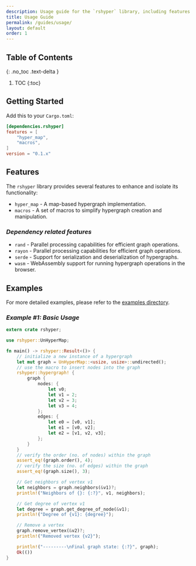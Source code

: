 ```yaml
---
description: Usage guide for the `rshyper` library, including features and examples.
title: Usage Guide
permalink: /guides/usage/
layout: default
order: 1
---
```


## Table of Contents
{: .no_toc .text-delta }

1. TOC
{:toc}

## Getting Started

Add this to your `Cargo.toml`:

```toml
[dependencies.rshyper]
features = [
    "hyper_map",
    "macros",
]
version = "0.1.x"
```

## Features

The `rshyper` library provides several features to enhance and isolate its functionality:

- `hyper_map` - A map-based hypergraph implementation.
- `macros` - A set of macros to simplify hypergraph creation and manipulation.

### _Dependency related features_

- `rand` - Parallel processing capabilities for efficient graph operations.
- `rayon` - Parallel processing capabilities for efficient graph operations.
- `serde` - Support for serialization and deserialization of hypergraphs.
- `wasm` - WebAssembly support for running hypergraph operations in the browser.

## Examples

For more detailed examples, please refer to the [examples directory](https://github.com/FL03/rshyper/blob/main/rshyper/examples).

### _Example #1: Basic Usage_

```rust
extern crate rshyper;

use rshyper::UnHyperMap;

fn main() -> rshyper::Result<()> {
    // initialize a new instance of a hypergraph
    let mut graph = UnHyperMap::<usize, usize>::undirected();
    // use the macro to insert nodes into the graph
    rshyper::hypergraph! {
        graph {
            nodes: {
                let v0;
                let v1 = 2;
                let v2 = 3;
                let v3 = 4;
            };
            edges: {
                let e0 = [v0, v1];
                let e1 = [v0, v2];
                let e2 = [v1, v2, v3];
            };
        }
    }
    // verify the order (no. of nodes) within the graph
    assert_eq!(graph.order(), 4);
    // verify the size (no. of edges) within the graph
    assert_eq!(graph.size(), 3);

    // Get neighbors of vertex v1
    let neighbors = graph.neighbors(&v1)?;
    println!("Neighbors of {}: {:?}", v1, neighbors);

    // Get degree of vertex v1
    let degree = graph.get_degree_of_node(&v1);
    println!("Degree of {v1}: {degree}");

    // Remove a vertex
    graph.remove_vertex(&v2)?;
    println!("Removed vertex {v2}");

    println!("---------\nFinal graph state: {:?}", graph);
    Ok(())
}
```
